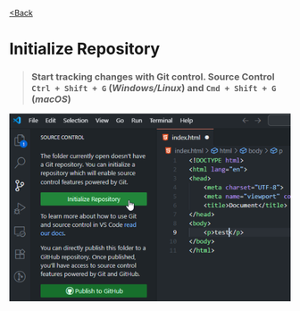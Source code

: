 [<Back](/readme_en.md)

# Initialize Repository

> ### Start tracking changes with Git control. Source Control `Ctrl + Shift + G` (_Windows/Linux_) and `Cmd + Shift + G` (_macOS_)

![](/assets/4.%20Инициализируем%20репозиторий/инициализируем.png)
